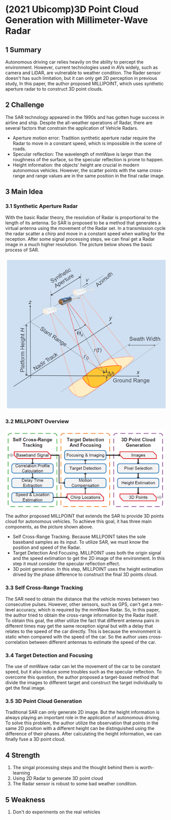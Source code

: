 # (2021 Ubicomp)3D Point Cloud Generation with Millimeter-Wave Radar

## 1 Summary
Autonomous driving car relies heavily on the ability to percept the environment. However, current technologies used in AVs widely, such as camera and LiDAR, are vulnerable to weather condition. The Rader sensor doesn't has such limitation, but it can only get 2D perception in previous study, In this paper, the author proposed MILLIPOINT, which uses synthetic aperture radar to to construct 3D point clouds.

## 2 Challenge
The SAR technology appeared in the 1990s and has gotten huge success in airline and ship.  Despite the all-weather operations of Radar, there are several factors that constrain the application of Vehicle Radars.
* Aperture motion error: Tradition synthetic aperture radar require the Radar to move in a constant speed, which is impossible in the scene of roads.
* Specular reflection: The wavelength of mmWave is larger than the roughness of the surface, so the specular reflection is prone to happen.
* Height information: the objects' height are crucial in modern autonomous vehicles. However, the scatter points with the same cross-range and range values are in the same position in the final radar image.

## 3 Main Idea
### 3.1 Synthetic Aperture Radar
With the basic Radar theory, the resolution of Radar is proportional to the length of its antenna. So SAR is proposed to be a method that generates a virtual antenna using the movement of the Radar set. In a transmission cycle the radar scatter a chirp and move in a constant speed when waiting for the reception. After some signal processing steps, we can final get a Radar image in a much higher resolution. The picture below shows the basic process of SAR.

![SAR](../images/wk8_sar.PNG)

### 3.2 MILLPOINT Overview

![overview](../images/wk8_overview.PNG)

The author proposed MILLPOINT that extends the SAR to provide 3D points cloud for autonomous vehicles. To achieve this goal, it has three main components, as the picture shown above.
* Self Cross-Range Tracking. Because MILLPOINT takes the sole baseband samples as its input. To utilize SAR, we must know the position and speed of the Radar.
* Target Detection And Focusing. MILLPOINT uses both the origin signal and the speed extimation to get the 2D image of the environment. In this step it must consider the specular reflection effect.
* 3D point generation. In this step, MILLPOINT uses the height extimation drived by the phase difference to construct the final 3D points cloud.

### 3.3 Self Cross-Range Tracking

The SAR need to obtain the distance that the vehicle moves between two consecutive pulses. However, other sensors, such as GPS, can't get a mm-level accuracy, which is required by the mmWave Radar. So, In this paper, the author tried to obtain the cross-range information by the Radar itself.  
To obtain this goal, the other utilize the fact that different  antenna pairs in different times may get the same reception signal but with a delay that relates to the speed of the car directly. This is because the environment is static when compared with the speed of the car. So the author uses cross-correlation between different antennas to estimate the speed of the car.

### 3.4 Target Detection and Focusing

The use of mmWave radar can let the movement of the car to be constant speed, but it also induce some troubles such as the specular reflection. 
To overcome this question, the author proposed a target-based method that divide the images to different target and construct the target individually to get the final image.

### 3.5 3D Point Cloud Generation

Traditional SAR can only generate 2D image. But the height information is always playing an important role in the application of autonomous driving.  
To solve this problem, the author utilize the observation that points in the same 2D position with a different height can be distinguished using the difference of their phases. After calculating the height information, we can finally fuse a 3D point cloud.

## 4 Strength

1. The singal processing steps and the thought behind them is worth-learning
2. Using 2D Radar to generate 3D point cloud
3. The Radar sensor is robust to some bad weather condition.

## 5 Weakness

1. Don't do experiments on the real vehicles


